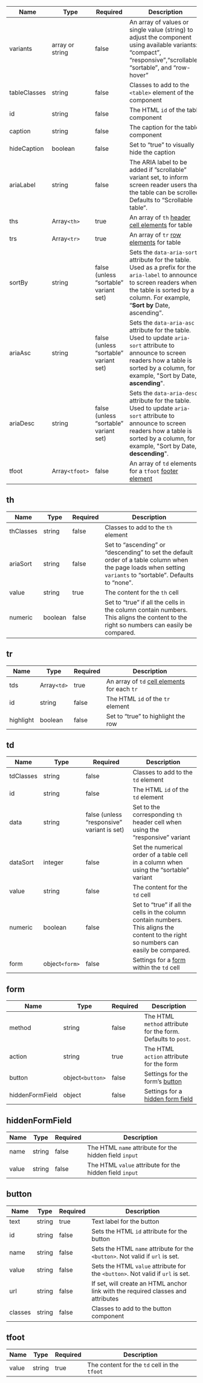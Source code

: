 | Name         | Type            | Required                              | Description                                                                                                                                                                                              |
| ------------ | --------------- | ------------------------------------- | -------------------------------------------------------------------------------------------------------------------------------------------------------------------------------------------------------- |
| variants     | array or string | false                                 | An array of values or single value (string) to adjust the component using available variants: “compact”, “responsive”,“scrollable”, “sortable”, and “row-hover”                                          |
| tableClasses | string          | false                                 | Classes to add to the `<table>` element of the component                                                                                                                                                 |
| id           | string          | false                                 | The HTML `id` of the table component                                                                                                                                                                     |
| caption      | string          | false                                 | The caption for the table component                                                                                                                                                                      |
| hideCaption  | boolean         | false                                 | Set to “true” to visually hide the caption                                                                                                                                                               |
| ariaLabel    | string          | false                                 | The ARIA label to be added if ”scrollable” variant set, to inform screen reader users that the table can be scrolled. Defaults to “Scrollable table“.                                                    |
| ths          | Array`<th>`     | true                                  | An array of `th` [header cell elements](#th) for table                                                                                                                                                   |
| trs          | Array`<tr>`     | true                                  | An array of `tr` [row elements](#tr) for table                                                                                                                                                           |
| sortBy       | string          | false (unless “sortable” variant set) | Sets the `data-aria-sort` attribute for the table. Used as a prefix for the `aria-label` to announce to screen readers when the table is sorted by a column. For example, “**Sort by** Date, ascending”. |
| ariaAsc      | string          | false (unless “sortable” variant set) | Sets the `data-aria-asc` attribute for the table. Used to update `aria-sort` attribute to announce to screen readers how a table is sorted by a column, for example, "Sort by Date, **ascending**".      |
| ariaDesc     | string          | false (unless “sortable” variant set) | Sets the `data-aria-desc` attribute for the table. Used to update `aria-sort` attribute to announce to screen readers how a table is sorted by a column, for example, "Sort by Date, **descending**".    |
| tfoot        | Array`<tfoot>`  | false                                 | An array of `td` elements for a `tfoot` [footer element](#tfoot)                                                                                                                                         |

## th

| Name      | Type    | Required | Description                                                                                                                                                  |
| --------- | ------- | -------- | ------------------------------------------------------------------------------------------------------------------------------------------------------------ |
| thClasses | string  | false    | Classes to add to the `th` element                                                                                                                           |
| ariaSort  | string  | false    | Set to “ascending” or “descending” to set the default order of a table column when the page loads when setting `variants` to “sortable”. Defaults to “none”. |
| value     | string  | true     | The content for the `th` cell                                                                                                                                |
| numeric   | boolean | false    | Set to “true” if all the cells in the column contain numbers. This aligns the content to the right so numbers can easily be compared.                        |

## tr

| Name      | Type        | Required | Description                                         |
| --------- | ----------- | -------- | --------------------------------------------------- |
| tds       | Array`<td>` | true     | An array of `td` [cell elements](#td) for each `tr` |
| id        | string      | false    | The HTML `id` of the `tr` element                   |
| highlight | boolean     | false    | Set to “true” to highlight the row                  |

## td

| Name      | Type           | Required                                   | Description                                                                                                                           |
| --------- | -------------- | ------------------------------------------ | ------------------------------------------------------------------------------------------------------------------------------------- |
| tdClasses | string         | false                                      | Classes to add to the `td` element                                                                                                    |
| id        | string         | false                                      | The HTML `id` of the `td` element                                                                                                     |
| data      | string         | false (unless “responsive” variant is set) | Set to the corresponding `th` header cell when using the “responsive” variant                                                         |
| dataSort  | integer        | false                                      | Set the numerical order of a table cell in a column when using the “sortable” variant                                                 |
| value     | string         | false                                      | The content for the `td` cell                                                                                                         |
| numeric   | boolean        | false                                      | Set to “true” if all the cells in the column contain numbers. This aligns the content to the right so numbers can easily be compared. |
| form      | object`<form>` | false                                      | Settings for a [form](#form) within the `td` cell                                                                                     |

## form

| Name            | Type             | Required | Description                                                   |
| --------------- | ---------------- | -------- | ------------------------------------------------------------- |
| method          | string           | false    | The HTML `method` attribute for the form. Defaults to `post`. |
| action          | string           | true     | The HTML `action` attribute for the form                      |
| button          | object`<button>` | false    | Settings for the form’s [button](#button)                     |
| hiddenFormField | object           | false    | Settings for a [hidden form field](#hiddenformfield)          |

## hiddenFormField

| Name  | Type   | Required | Description                                             |
| ----- | ------ | -------- | ------------------------------------------------------- |
| name  | string | false    | The HTML `name` attribute for the hidden field `input`  |
| value | string | false    | The HTML `value` attribute for the hidden field `input` |

## button

| Name    | Type   | Required | Description                                                                      |
| ------- | ------ | -------- | -------------------------------------------------------------------------------- |
| text    | string | true     | Text label for the button                                                        |
| id      | string | false    | Sets the HTML `id` attribute for the button                                      |
| name    | string | false    | Sets the HTML `name` attribute for the `<button>`. Not valid if `url` is set.    |
| value   | string | false    | Sets the HTML `value` attribute for the `<button>`. Not valid if `url` is set.   |
| url     | string | false    | If set, will create an HTML anchor link with the required classes and attributes |
| classes | string | false    | Classes to add to the button component                                           |

## tfoot

| Name  | Type   | Required | Description                                  |
| ----- | ------ | -------- | -------------------------------------------- |
| value | string | true     | The content for the `td` cell in the `tfoot` |
